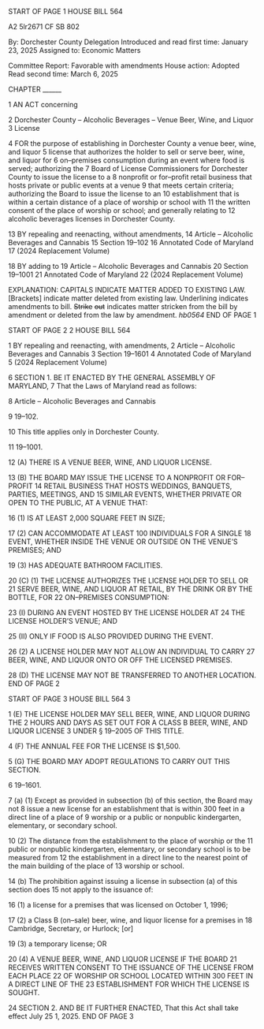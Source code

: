 START OF PAGE 1
HOUSE BILL 564

A2 5lr2671
CF SB 802

By: Dorchester County Delegation
Introduced and read first time: January 23, 2025
Assigned to: Economic Matters

Committee Report: Favorable with amendments
House action: Adopted
Read second time: March 6, 2025

CHAPTER ______

1 AN ACT concerning

2 Dorchester County – Alcoholic Beverages – Venue Beer, Wine, and Liquor
3 License

4 FOR the purpose of establishing in Dorchester County a venue beer, wine, and liquor
5 license that authorizes the holder to sell or serve beer, wine, and liquor for
6 on–premises consumption during an event where food is served; authorizing the
7 Board of License Commissioners for Dorchester County to issue the license to a
8 nonprofit or for–profit retail business that hosts private or public events at a venue
9 that meets certain criteria; authorizing the Board to issue the license to an
10 establishment that is within a certain distance of a place of worship or school with
11 the written consent of the place of worship or school; and generally relating to
12 alcoholic beverages licenses in Dorchester County.

13 BY repealing and reenacting, without amendments,
14 Article – Alcoholic Beverages and Cannabis
15 Section 19–102
16 Annotated Code of Maryland
17 (2024 Replacement Volume)

18 BY adding to
19 Article – Alcoholic Beverages and Cannabis
20 Section 19–1001
21 Annotated Code of Maryland
22 (2024 Replacement Volume)

EXPLANATION: CAPITALS INDICATE MATTER ADDED TO EXISTING LAW.
[Brackets] indicate matter deleted from existing law.
Underlining indicates amendments to bill.
~~Strike~~ ~~out~~ indicates matter stricken from the bill by amendment or deleted from the law by
amendment. *hb0564*
END OF PAGE 1

START OF PAGE 2
2 HOUSE BILL 564

1 BY repealing and reenacting, with amendments,
2 Article – Alcoholic Beverages and Cannabis
3 Section 19–1601
4 Annotated Code of Maryland
5 (2024 Replacement Volume)

6 SECTION 1. BE IT ENACTED BY THE GENERAL ASSEMBLY OF MARYLAND,
7 That the Laws of Maryland read as follows:

8 Article – Alcoholic Beverages and Cannabis

9 19–102.

10 This title applies only in Dorchester County.

11 19–1001.

12 (A) THERE IS A VENUE BEER, WINE, AND LIQUOR LICENSE.

13 (B) THE BOARD MAY ISSUE THE LICENSE TO A NONPROFIT OR FOR–PROFIT
14 RETAIL BUSINESS THAT HOSTS WEDDINGS, BANQUETS, PARTIES, MEETINGS, AND
15 SIMILAR EVENTS, WHETHER PRIVATE OR OPEN TO THE PUBLIC, AT A VENUE THAT:

16 (1) IS AT LEAST 2,000 SQUARE FEET IN SIZE;

17 (2) CAN ACCOMMODATE AT LEAST 100 INDIVIDUALS FOR A SINGLE
18 EVENT, WHETHER INSIDE THE VENUE OR OUTSIDE ON THE VENUE’S PREMISES; AND

19 (3) HAS ADEQUATE BATHROOM FACILITIES.

20 (C) (1) THE LICENSE AUTHORIZES THE LICENSE HOLDER TO SELL OR
21 SERVE BEER, WINE, AND LIQUOR AT RETAIL, BY THE DRINK OR BY THE BOTTLE, FOR
22 ON–PREMISES CONSUMPTION:

23 (I) DURING AN EVENT HOSTED BY THE LICENSE HOLDER AT
24 THE LICENSE HOLDER’S VENUE; AND

25 (II) ONLY IF FOOD IS ALSO PROVIDED DURING THE EVENT.

26 (2) A LICENSE HOLDER MAY NOT ALLOW AN INDIVIDUAL TO CARRY
27 BEER, WINE, AND LIQUOR ONTO OR OFF THE LICENSED PREMISES.

28 (D) THE LICENSE MAY NOT BE TRANSFERRED TO ANOTHER LOCATION.
END OF PAGE 2

START OF PAGE 3
HOUSE BILL 564 3

1 (E) THE LICENSE HOLDER MAY SELL BEER, WINE, AND LIQUOR DURING THE
2 HOURS AND DAYS AS SET OUT FOR A CLASS B BEER, WINE, AND LIQUOR LICENSE
3 UNDER § 19–2005 OF THIS TITLE.

4 (F) THE ANNUAL FEE FOR THE LICENSE IS $1,500.

5 (G) THE BOARD MAY ADOPT REGULATIONS TO CARRY OUT THIS SECTION.

6 19–1601.

7 (a) (1) Except as provided in subsection (b) of this section, the Board may not
8 issue a new license for an establishment that is within 300 feet in a direct line of a place of
9 worship or a public or nonpublic kindergarten, elementary, or secondary school.

10 (2) The distance from the establishment to the place of worship or the
11 public or nonpublic kindergarten, elementary, or secondary school is to be measured from
12 the establishment in a direct line to the nearest point of the main building of the place of
13 worship or school.

14 (b) The prohibition against issuing a license in subsection (a) of this section does
15 not apply to the issuance of:

16 (1) a license for a premises that was licensed on October 1, 1996;

17 (2) a Class B (on–sale) beer, wine, and liquor license for a premises in
18 Cambridge, Secretary, or Hurlock; [or]

19 (3) a temporary license; OR

20 (4) A VENUE BEER, WINE, AND LIQUOR LICENSE IF THE BOARD
21 RECEIVES WRITTEN CONSENT TO THE ISSUANCE OF THE LICENSE FROM EACH PLACE
22 OF WORSHIP OR SCHOOL LOCATED WITHIN 300 FEET IN A DIRECT LINE OF THE
23 ESTABLISHMENT FOR WHICH THE LICENSE IS SOUGHT.

24 SECTION 2. AND BE IT FURTHER ENACTED, That this Act shall take effect July
25 1, 2025.
END OF PAGE 3